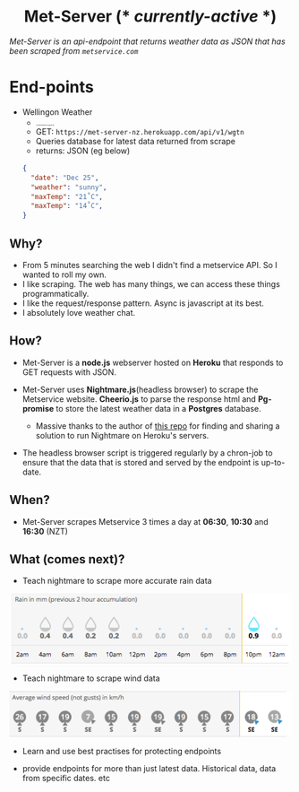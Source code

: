 <h1 align="center">Met-Server (* <em>currently-active</em> *)</h1>

_Met-Server is an api-endpoint that returns weather data as JSON that has been scraped from `metservice.com`_

End-points
===========
- Wellingon Weather
  - <p style="font-size:2px">you cant beat welly on a good day</p>
  - GET: `https://met-server-nz.herokuapp.com/api/v1/wgtn`
  - Queries database for latest data returned from scrape
  - returns: JSON (eg below)
  ```json
  {
    "date": "Dec 25",
    "weather": "sunny",
    "maxTemp": "21˚C",
    "maxTemp": "14˚C",
  }
  ```

## Why?
- From 5 minutes searching the web I didn't find a metservice API. So I wanted to roll my own.
- I like scraping. The web has many things, we can access these things programmatically.
- I like the request/response pattern. Async is javascript at its best.
- I absolutely love weather chat.

## How?
- Met-Server is a **node.js** webserver hosted on **Heroku** that responds to GET requests with JSON.

- Met-Server uses **Nightmare.js**(headless browser) to scrape the Metservice website. **Cheerio.js** to parse the response html and **Pg-promise** to store the latest weather data in a **Postgres** database.
  - Massive thanks to the author of [this repo](https://github.com/oscarmorrison/nightmare-heroku) for finding and sharing a solution to run Nightmare on Heroku's servers.

- The headless browser script is triggered regularly by a chron-job to ensure that the data that is stored and served by the endpoint is up-to-date.

## When?
- Met-Server scrapes Metservice 3 times a day at **06:30**, **10:30** and **16:30** (NZT)

## What (comes next)?
- Teach nightmare to scrape more accurate rain data

![rain-data-screenshot](./images/rain.png)

- Teach nightmare to scrape wind data

![wind-data-screenshot](./images/wind.png)

- Learn and use best practises for protecting endpoints

- provide endpoints for more than just latest data. Historical data, data from specific dates. etc